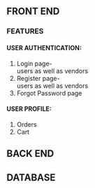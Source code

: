 
## FRONT END

### FEATURES

#### USER AUTHENTICATION:
1. Login page-  
  users as well as vendors  
1. Register page-  
  users as well as vendors 
1. Forgot Password page

#### USER PROFILE:
1. Orders
1. Cart


## BACK END


## DATABASE







<!-- separate database for username password and other things -->
<!-- tight security -->
<!-- database vs file space -->
<!-- convert images to base 64 -->

